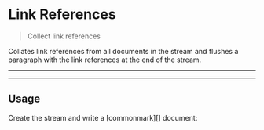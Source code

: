 # Link References

<? @include readme/badges.md ?>

> Collect link references

Collates link references from all documents in the stream and flushes a paragraph with the link references at the end of the stream.

<? @include {=readme} install.md ?>

***
<!-- @toc -->
***

## Usage

Create the stream and write a [commonmark][] document:

<? @source {javascript=s/\.\.\/index/mkref/gm} usage.js ?>

<? @include {=readme} help.md ?>

<? @exec mkapi index.js --title=API --level=2 ?>
<? @include {=readme} license.md links.md ?>
